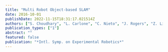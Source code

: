 ```yaml
---
title: "Multi Robot Object-based SLAM"
date: 2016-10-01
publishDate: 2022-11-15T18:31:17.021514Z
authors: ["S. Choudhary", "L. Carlone", "C. Nieto", "J. Rogers", "Z. Liu", "H. I. Christensen", "Frank Dellaert"]
publication_types: ["1"]
abstract: ""
featured: false
publication: "*Intl. Symp. on Experimental Robotics*"
---
```


